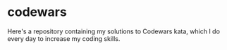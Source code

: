 # codewars
Here's a repository containing my solutions to Codewars kata, which I do every day to increase my coding skills.
